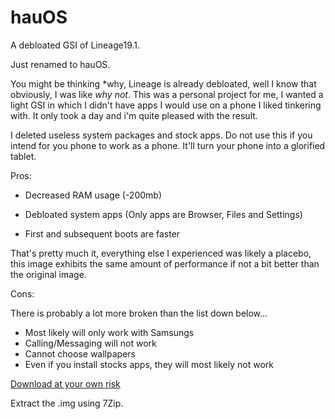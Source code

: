 # hauOS

A debloated GSI of Lineage19.1.

Just renamed to hauOS.

You might be thinking *why, Lineage is already debloated, well I know that obviously, I was like *why not*. This was a personal project for me, I wanted a light GSI in which I didn't have apps I would use on a phone I liked tinkering with. It only took a day and i'm quite pleased with the result.

I deleted useless system packages and stock apps. Do not use this if you intend for you phone to work as a phone. It'll turn your phone into a glorified tablet.

Pros: 

- Decreased RAM usage (-200mb)
  
- Debloated system apps (Only apps are Browser, Files and Settings)

- First and subsequent boots are faster
  
That's pretty much it, everything else I experienced was likely a placebo, this image exhibits the same amount of performance if not a bit better than the original image.

Cons:

There is probably a lot more broken than the list down below...

- Most likely will only work with Samsungs
- Calling/Messaging will not work
- Cannot choose wallpapers
- Even if you install stocks apps, they will most likely not work

[Download at your own risk](https://drive.usercontent.google.com/download?id=18AngnUP9IJAE5gKLswSexi9mqxgcvILy&export=download&authuser=0)

Extract the .img using 7Zip.
